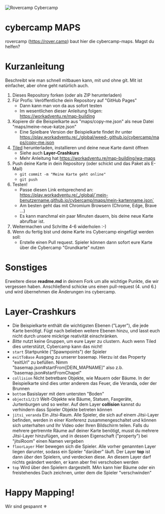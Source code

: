 
![Rovercamp Cybercamp](https://raw.githubusercontent.com/weed-/cybercamp-maps/main/assets/logo/rovercamp_cybercamp-2021_transprnt.png)


# cybercamp MAPS
rovercamp (https://rover.camp) baut hier die cybercamp-maps. Magst du helfen?

# Kurzanleitung
Beschreibt wie man schnell mitbauen kann, mit und ohne git. Mit ist einfacher, aber ohne geht natürlich auch.
1. Dieses Repository forken (oder als ZIP herunterladen)
2. Für Profis: Veröffentliche dein Repository auf "GitHub Pages"
    * Dann kann man von da aus sofort testen
    * Im wesentlichen dieser Anleitung folgen: https://workadventu.re/map-building
3. Kopiere dir die Beispielkarte aus "maps/copy-me.json" als neue Datei "maps/meine-neue-katze.json"
    * Eine Spielbare Version der Beispielkarte findet ihr unter https://play.workadventu.re/_/global/weed-.github.io/cybercamp/maps/copy-me.json
4. [Tiled](https://www.mapeditor.org) herunterladen, installieren und deine neue Karte damit öffnen
    * Siehe auch **Layer-Crashkurs**
    * Mehr Anleitung hat https://workadventu.re/map-building/wa-maps
5. Push deine Karte in dein Repository (oder schickt und das Paket als E-Mail)
    * `git commit -m "Meine Karte geht online"`
    * `git push`
6. Testen!
    * Passe diesen Link entsprechend an: https://play.workadventu.re/_/global/`mein-benutzername.github.io/cybercamp/maps/mein-kartenname.json`
    * Am besten geht das mit Chromium Browsern (Chrome, Edge, Brave ...)
    * Es kann manchmal ein paar Minuten dauern, bis deine neue Karte abrufbar ist.
7. Weitermachen und Schritte 4-6 widerholen :-)
8. Wenn du fertig bist und deine Karte ins Cybercamp eingefügt werden soll:
    * Erstelle einen Pull request. Spieler können dann sofort eure Karte über die Cybercamp "Grundkarte" nutzen

# Sonstiges
Erweitere diese **readme.md** in deinem Fork um alle wichtige Punkte, die wir vergessen haben. Anschließend schicke uns einen pull-request (4. und 6.) und wird übernehmen die Änderungen ins cybercamp.

# Layer-Crashkurs
* Die Beispielkarte enthält die wichtigsten Ebenen ("Layer"), die  jede Karte benötigt. Fügt nach belieben weitere Ebenen hinzu, und lasst euch nicht durch unsere mickrige reativität einschränken.
* *Bitte* nutzt keine Gruppen, um eure Layer zu clustern. Auch wenn Tiled dies unterstützt, Cybercamp kann das nicht!
* `start` Startpunkte ("Spawnpoints") der Spieler
* `exitToBase` Ausgang zu unserer basemap. Hierzu ist das Property "exitUrl" zu befüllen. Nimm "basemap.json#startFrom[DEIN_MAPNAME]" also z.b. "basemap.json#startFromChapel" 
* `collision` Nicht betretbare Objekte, wie Mauern oder Bäume. In der Beispielkarte sind dies unter anderem das Feuer, die Veranda, oder der Brunnen
* `bottom` Basislayer mit dem untersten "Boden"
* `objects1/2/3` Welt-Objekte wie Bäume, Statuen, Faxgeräte, Jurtenburgen und so weiter. Auf dem Layer **collision** kannst du verhindern dass Spieler Objekte betreten können
* `jitsi_veranda` Ein Jitsi-Raum. Alle Spieler, die sich auf einem Jitsi-Layer befinden, werden in einer Konferenz zusammengeschaltet und können sich unterhalten und Ihr Video oder Ihren Bildschirm teilen. Falls du mehrere gertrennte Räume auf deiner Karte benötigt, musst du mehrere Jitsi-Layer hinzufügen, und in dessen Eigenschaft ("property") bei "jitsiRoom" einen Namen vergeben
* `floorLayer` Hier bewegen sich die Spieler. Alle vorher genannten Layer liegen darunter, sodass ein Spieler "darüber" läuft. Der Layer **top** ist dann *über* den Spielern, und verdecken diese. An diesem Layer darf nichts geändert werden, er kann aber frei verschoben werden
* `top` Wird über den Spielern dargestellt. MAn kann hier Bäume oder ein freistehendes Dach zeichnen, unter dem die Spieler "verschwinden"

# Happy Mapping!
Wir sind gespannt ⚜
